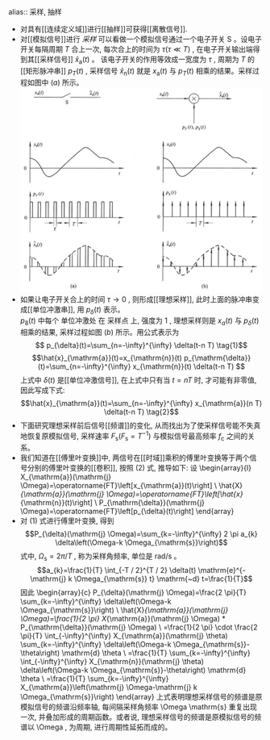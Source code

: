 alias:: 采样, 抽样

- 对具有[[连续定义域]]进行[[抽样]]可获得[[离散信号]].
- 对[[模拟信号]]进行 *采样* 可以看做一个模拟信号通过一个电子开关  $\mathrm{S}$  。设电子开关每隔周期  $T$  合上一次, 每次合上的时间为  $\tau(\tau \ll T)$ , 在电子开关输出端得到其[[采样信号]]  $\hat{x}_{\mathrm{a}}(t)$  。
  该电子开关的作用等效成一宽度为  $\tau$ , 周期为  $T$  的[[矩形脉冲串]]  $p_{T}(t)$ , 采样信号  $\hat{x}_{\mathrm{n}}(t)$  就是  $x_{\mathrm{a}}(t)$  与  $p_{T}(t)$  相乘的结果。采样过程如图中 $(a)$ 所示。
  ![image.png](../assets/image_1708261453718_0.png)
- 如果让电子开关合上的时间 $\tau \rightarrow 0$ , 则形成[[理想采样]], 此时上面的脉冲串变成[[单位冲激串]], 用  $p_{\delta}(t)$  表示。  
  $p_{8}(t)$  中每个 单位冲激处 在 采样点 上, 强度为 $1$ , 理想采样则是  $x_{a}(t)$  与  $p_{\delta}(t)$  相乘的结果, 采样过程如图 $(b)$ 所示。用公式表示为
  $$
  p_{\delta}(t)=\sum_{n=-\infty}^{\infty} \delta(t-n T) \tag{1}$$
  $$\hat{x}_{\mathrm{a}}(t)=x_{\mathrm{n}}(t) p_{\mathrm{\delta}}(t)=\sum_{n=-\infty}^{\infty} x_{\mathrm{n}}(t) \delta(t-n T) 
  $$
  上式中  $\delta(t)$  是[[单位冲激信号]], 在上式中只有当  $t=n T$  时, 才可能有非零值, 因此写成下式:
  $$\hat{x}_{\mathrm{a}}(t)=\sum_{n=-\infty}^{\infty} x_{\mathrm{a}}(n T) \delta(t-n T) \tag{2}$$
- 下面研究理想采样前后信号[[频谱]]的变化, 从而找出为了使采样信号能不失真地恢复原模拟信号, 采样速率  $F_{\mathrm{s}}\left(F_{\mathrm{s}}=T^{-1}\right)$  与模拟信号最高频率  $f_{\mathrm{c}}$  之间的关系。
- 我们知道在[[傅里叶变换]]中, 两信号在[[时域]]乘积的傅里叶变换等于两个信号分别的傅里叶变换的[[卷积]], 按照 $(2)$ 式, 推导如下:
  设
  \begin{array}{l}
  X_{\mathrm{a}}(\mathrm{j} \Omega)=\operatorname{FT}\left[x_{\mathrm{a}}(t)\right] \\
  \hat{X}_{\mathrm{a}}(\mathrm{j} \Omega)=\operatorname{FT}\left[\hat{x}_{\mathrm{n}}(t)\right] \\
  P_{\mathrm{\delta}}(\mathrm{j} \Omega)=\operatorname{FT}\left[p_{\delta}(t)\right]
  \end{array}
- 对 $(1)$ 式进行傅里叶变换, 得到 
  $$P_{\delta}(\mathrm{j} \Omega)=\sum_{k=-\infty}^{\infty} 2 \pi a_{k} \delta\left(\Omega-k \Omega_{\mathrm{s}}\right)$$
  式中,  $\Omega_{\mathrm{s}}=2 \pi / T$ , 称为采样角频率, 单位是  $\mathrm{rad} / \mathrm{s}$  。
  $$a_{k}=\frac{1}{T} \int_{-T / 2}^{T / 2} \delta(t) \mathrm{e}^{-\mathrm{j} k \Omega_{\mathrm{s}} t} \mathrm{~d} t=\frac{1}{T}$$
  因此
  \begin{array}{c}
  P_{\delta}(\mathrm{j} \Omega)=\frac{2 \pi}{T} \sum_{k=-\infty}^{\infty} \delta\left(\Omega-k \Omega_{\mathrm{s}}\right) \\
  \hat{X}_{\mathrm{a}}(\mathrm{j} \Omega)=\frac{1}{2 \pi} X_{\mathrm{a}}(\mathrm{j} \Omega) * P_{\mathrm{\delta}}(\mathrm{j} \Omega) \\
  =\frac{1}{2 \pi} \cdot \frac{2 \pi}{T} \int_{-\infty}^{\infty} X_{\mathrm{a}}(\mathrm{j} \theta) \sum_{k=-\infty}^{\infty} \delta\left(\Omega-k \Omega_{\mathrm{s}}-\theta\right) \mathrm{d} \theta \\
  =\frac{1}{T} \sum_{k=-\infty}^{\infty} \int_{-\infty}^{\infty} X_{\mathrm{n}}(\mathrm{j} \theta) \delta\left(\Omega-k \Omega_{\mathrm{s}}-\theta\right) \mathrm{d} \theta \\
  =\frac{1}{T} \sum_{k=-\infty}^{\infty} X_{\mathrm{a}}\left(\mathrm{j} \Omega-\mathrm{j} k \Omega_{\mathrm{s}}\right)
  \end{array}
  上式表明理想采样信号的频谱是原模拟信号的频谱沿频率轴, 每间隔采样角频率  \Omega \mathrm{s}  重复出现一次, 并叠加形成的周期函数。或者说, 理想采样信号的频谱是原模拟信号的频谱以  \Omega , 为周期, 进行周期性延拓而成的。